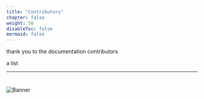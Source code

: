 ```yaml
---
title: "Contributors"
chapter: false
weight: 58
disableToc: false
mermaid: false
---
```


thank you to the documentation contributors

a list

---
#
![Banner](/images/fishy.gif)